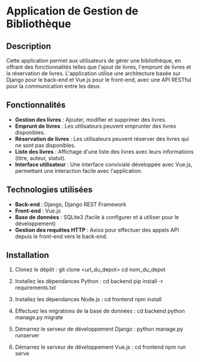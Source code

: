 # Application de Gestion de Bibliothèque

## Description
Cette application permet aux utilisateurs de gérer une bibliothèque, en offrant des fonctionnalités telles que l'ajout de livres, l'emprunt de livres et la réservation de livres. L'application utilise une architecture basée sur Django pour le back-end et Vue.js pour le front-end, avec une API RESTful pour la communication entre les deux.

## Fonctionnalités
- **Gestion des livres** : Ajouter, modifier et supprimer des livres.
- **Emprunt de livres** : Les utilisateurs peuvent emprunter des livres disponibles.
- **Réservation de livres** : Les utilisateurs peuvent réserver des livres qui ne sont pas disponibles.
- **Liste des livres** : Affichage d'une liste des livres avec leurs informations (titre, auteur, statut).
- **Interface utilisateur** : Une interface conviviale développée avec Vue.js, permettant une interaction facile avec l'application.

## Technologies utilisées
- **Back-end** : Django, Django REST Framework
- **Front-end** : Vue.js
- **Base de données** : SQLite3 (facile à configurer et à utiliser pour le développement)
- **Gestion des requêtes HTTP** : Axios pour effectuer des appels API depuis le front-end vers le back-end.

## Installation
1. Clonez le dépôt :
   git clone <url_du_depot>
   cd nom_du_depot

2. Installez les dépendances Python :
  cd backend
  pip install -r requirements.txt

3. Installez les dépendances Node.js :
  cd frontend
  npm install

4. Effectuez les migrations de la base de données :
  cd backend
  python manage.py migrate

5. Démarrez le serveur de développement Django :
    python manage.py runserver

6. Démarrez le serveur de développement Vue.js :
  cd frontend
  npm run serve


